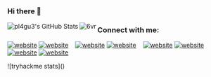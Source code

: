 ### Hi there 👋

<!--
**pl4gu33/pl4gu33** is a ✨ _special_ ✨ repository because its `README.md` (this file) appears on your GitHub profile.

Here are some ideas to get you started:

- 🔭 I’m currently working on ...
- 🌱 I’m currently learning ...
- 👯 I’m looking to collaborate on ...
- 🤔 I’m looking for help with ...
- 💬 Ask me about ...
- 📫 How to reach me: ...
- 😄 Pronouns: ...
- ⚡ Fun fact: ...
-->
 <img align="left" alt="pl4gu3's GitHub Stats" src="https://github-readme-stats.vercel.app/api?username=pl4gu33&show_icons=true&hide_border=false&title_color=ff652f&icon_color=ff00ee&bg_color=09131B&text_color=ffffff&border_color=0c1a25" />
  <img align="left" src="https://github-readme-stats.vercel.app/api/top-langs?username=pl4gu33&show_icons=true&theme=radical&hide_border=true&locale=en&layout=compact" alt="6vr" />

### Connect with me:

[![website](./img/globe-light.svg)](https://0cool-design.github.io/#gh-light-mode-only)
[![website](./img/globe-dark.svg)](https://0cool-design.github.io/#gh-dark-mode-only)
&nbsp;&nbsp;
[![website](./img/twitter-light.svg)](https://twitter.com/alsh4rfi#gh-light-mode-only)
[![website](./img/twitter-dark.svg)](https://twitter.com/alsh4rfi#gh-dark-mode-only)
&nbsp;&nbsp;
[![website](./img/linkedin-light.svg)](https://www.linkedin.com/in/pl4gu3-alsharafi#gh-light-mode-only)
[![website](./img/linkedin-dark.svg)](https://www.linkedin.com/in/pl4gu3-alsharafi#gh-dark-mode-only)
&nbsp;&nbsp;
[![website](./img/instagram-light.svg)](https://www.instagram.com/alsh4rfi#gh-light-mode-only)
[![website](./img/instagram-dark.svg)](https://www.instagram.com/alsh4rfi#gh-dark-mode-only)

![tryhackme stats](<script src="https://tryhackme.com/badge/1863319"></script>)

